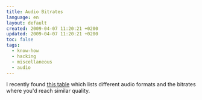 ```yaml
---
title: Audio Bitrates
language: en
layout: default
created: 2009-04-07 11:20:21 +0200
updated: 2009-04-07 11:20:21 +0200
toc: false
tags:
  - know-how
  - hacking
  - miscellaneous
  - audio
---
```

I recently found [this table](http://hireme.geek.nz/bitrates.html) which lists different audio formats and the bitrates where you'd reach similar quality.
